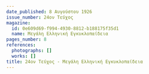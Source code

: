 ```yaml
---
date_published: 8 Αυγούστου 1926
issue_number: 24ον Τεύχος
magazine:
  id: 0e609d69-f994-4930-8812-b188175f35d1
  name: Μεγάλη Ελληνική Εγκυκλοπαίδεια
pages_number: 8
references:
  photographs: []
  works: []
title: 24ον Τεύχος - Μεγάλη Ελληνική Εγκυκλοπαίδεια
---
```


